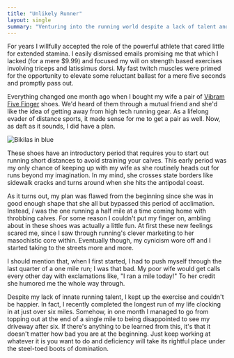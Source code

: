 ```yaml
---
title: "Unlikely Runner"
layout: single
summary: "Venturing into the running world despite a lack of talent and ability"
---
```

For years I willfully accepted the role of the powerful athlete that cared little for extended stamina. I easily dismissed emails promising me that which I lacked (for a mere $9.99) and focused my will on strength based exercises involving triceps and latissimus dorsi. My fast twitch muscles were primed for the opportunity to elevate some reluctant ballast for a mere five seconds and promptly pass out.

Everything changed one month ago when I bought my wife a pair of <a href="http://www.vibramfivefingers.com/products/products_bikila_f.cfm?CFID=6894564&CFTOKEN=30256168">Vibram Five Finger</a> shoes. We'd heard of them through a mutual friend and she'd like the idea of getting away from high tech running gear. As a lifelong evader of distance sports, it made sense for me to get a pair as well. Now, as daft as it sounds, I did have a plan.

<img alt="Bikilas in blue" src="http://chrismontrois.com/images/5072141810_dfaa1630be_b.jpg" />

These shoes have an introductory period that requires you to start out running short distances to avoid straining your calves. This early period was my only chance of keeping up with my wife as she routinely heads out for runs beyond my imagination. In my mind, she crosses state borders like sidewalk cracks and turns around when she hits the antipodal coast.

As it turns out, my plan was flawed from the beginning since she was in good enough shape that she all but bypassed this period of acclimation. Instead, <em>I</em> was the one running a half mile at a time coming home with throbbing calves. For some reason I couldn't put my finger on, ambling about in these shoes was actually a little fun. At first these new feelings scared me, since I saw through running's clever marketing to her masochistic core within. Eventually though, my cynicism wore off and I started taking to the streets more and more.

I should mention that, when I first started, I had to push myself through the last quarter of a one mile run; I was that bad. My poor wife would get calls every other day with exclamations like, "I ran a mile today!" To her credit she humored me the whole way through.

Despite my lack of innate running talent, I kept up the exercise and couldn't be happier. In fact, I recently completed the longest run of my life clocking in at just over six miles. Somehow, in one month I managed to go from topping out at the end of a single mile to being disappointed to see my driveway after six. If there's anything to be learned from this, it's that it doesn't matter how bad you are at the beginning. Just keep working at whatever it is you want to do and deficiency will take its rightful place under the steel-toed boots of domination.